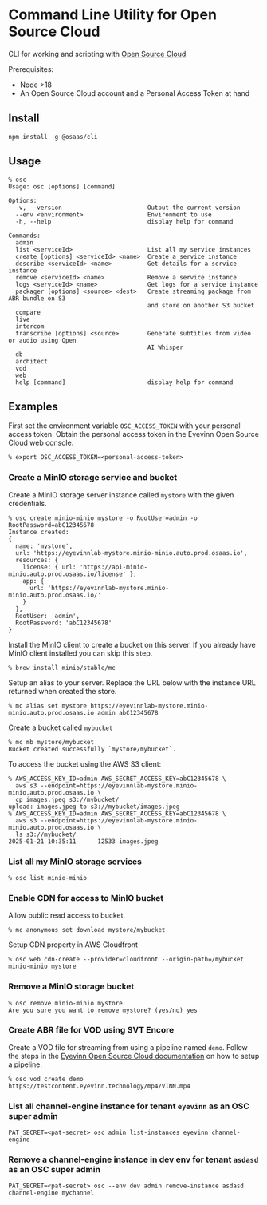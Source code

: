 # Command Line Utility for Open Source Cloud

CLI for working and scripting with [Open Source Cloud](www.osaas.io)

Prerequisites:

- Node >18
- An Open Source Cloud account and a Personal Access Token at hand

## Install

```
npm install -g @osaas/cli
```

## Usage

```
% osc
Usage: osc [options] [command]

Options:
  -v, --version                        Output the current version
  --env <environment>                  Environment to use
  -h, --help                           display help for command

Commands:
  admin
  list <serviceId>                     List all my service instances
  create [options] <serviceId> <name>  Create a service instance
  describe <serviceId> <name>          Get details for a service instance
  remove <serviceId> <name>            Remove a service instance
  logs <serviceId> <name>              Get logs for a service instance
  packager [options] <source> <dest>   Create streaming package from ABR bundle on S3
                                       and store on another S3 bucket
  compare
  live
  intercom
  transcribe [options] <source>        Generate subtitles from video or audio using Open
                                       AI Whisper
  db
  architect
  vod
  web
  help [command]                       display help for command
```

## Examples

First set the environment variable `OSC_ACCESS_TOKEN` with your personal access token. Obtain the personal access token in the Eyevinn Open Source Cloud web console.

```
% export OSC_ACCESS_TOKEN=<personal-access-token>
```

### Create a MinIO storage service and bucket

Create a MinIO storage server instance called `mystore` with the given credentials.

```
% osc create minio-minio mystore -o RootUser=admin -o RootPassword=abC12345678
Instance created:
{
  name: 'mystore',
  url: 'https://eyevinnlab-mystore.minio-minio.auto.prod.osaas.io',
  resources: {
    license: { url: 'https://api-minio-minio.auto.prod.osaas.io/license' },
    app: {
      url: 'https://eyevinnlab-mystore.minio-minio.auto.prod.osaas.io/'
    }
  },
  RootUser: 'admin',
  RootPassword: 'abC12345678'
}
```

Install the MinIO client to create a bucket on this server. If you already have MinIO client installed you can skip this step.

```
% brew install minio/stable/mc
```

Setup an alias to your server. Replace the URL below with the instance URL returned when created the store.

```
% mc alias set mystore https://eyevinnlab-mystore.minio-minio.auto.prod.osaas.io admin abC12345678
```

Create a bucket called `mybucket`

```
% mc mb mystore/mybucket
Bucket created successfully `mystore/mybucket`.
```

To access the bucket using the AWS S3 client:

```
% AWS_ACCESS_KEY_ID=admin AWS_SECRET_ACCESS_KEY=abC12345678 \
  aws s3 --endpoint=https://eyevinnlab-mystore.minio-minio.auto.prod.osaas.io \
  cp images.jpeg s3://mybucket/
upload: images.jpeg to s3://mybucket/images.jpeg
% AWS_ACCESS_KEY_ID=admin AWS_SECRET_ACCESS_KEY=abC12345678 \
  aws s3 --endpoint=https://eyevinnlab-mystore.minio-minio.auto.prod.osaas.io \
  ls s3://mybucket/
2025-01-21 10:35:11      12533 images.jpeg
```

### List all my MinIO storage services

```
% osc list minio-minio
```

### Enable CDN for access to MinIO bucket

Allow public read access to bucket.

```
% mc anonymous set download mystore/mybucket
```

Setup CDN property in AWS Cloudfront

```
% osc web cdn-create --provider=cloudfront --origin-path=/mybucket minio-minio mystore
```

### Remove a MinIO storage bucket

```
% osc remove minio-minio mystore
Are you sure you want to remove mystore? (yes/no) yes
```

### Create ABR file for VOD using SVT Encore

Create a VOD file for streaming from using a pipeline named `demo`. Follow the steps in the [Eyevinn Open Source Cloud documentation](https://docs.osaas.io/osaas.wiki/Solution%3A-VOD-Transcoding.html#vod-transcoding-and-packaging) on how to setup a pipeline.

```
% osc vod create demo https://testcontent.eyevinn.technology/mp4/VINN.mp4
```

### List all channel-engine instance for tenant `eyevinn` as an OSC super admin

```
PAT_SECRET=<pat-secret> osc admin list-instances eyevinn channel-engine
```

### Remove a channel-engine instance in dev env for tenant `asdasd` as an OSC super admin

```
PAT_SECRET=<pat-secret> osc --env dev admin remove-instance asdasd channel-engine mychannel
```
